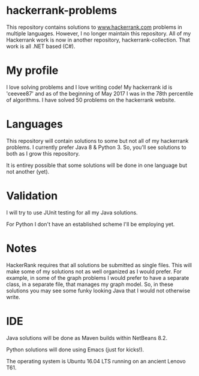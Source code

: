 # hackerrank-problems
This repository contains solutions to www.hackerrank.com problems in multiple languages. However, I no longer maintain this repository. All of my Hackerrank work is now in another repository, hackerrank-collection. That work is all .NET based (C#). 

# My profile
I love solving problems and I love writing code! My hackerrank id is 'ceevee87' and as of the beginning of May 2017 I was in the 78th percentile of algorithms. I have solved 50 problems on the hackerrank website.

# Languages
This repository will contain solutions to some but not all of my hackerrank problems. I currently prefer Java 8 & Python 3. So, you'll see solutions to both as I grow this repository.

It is entirey possible that some solutions will be done in one language but not another (yet).

# Validation
I will try to use JUnit testing for all my Java solutions. 

For Python I don't have an established scheme I'll be employing yet.

# Notes
HackerRank requires that all solutions be submitted as single files. This will make some of my solutions not as well organized as I would prefer. For example, in some of the graph problems I would prefer to have a separate class, in a separate file, that manages my graph model. So, in these solutions you may see some funky looking Java that I would not otherwise write.

# IDE
Java solutions will be done as Maven builds within NetBeans 8.2. 

Python solutions will done using Emacs (just for kicks!). 

The operating system is Ubuntu 16.04 LTS running on an ancient Lenovo T61.

